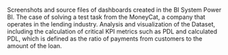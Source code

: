 Screenshots and source files of dashboards created in the BI System Power BI.
The case of solving a test task from the MoneyCat, a company that operates in the lending industry. 
Analysis and visualization of the Dataset, including the calculation of critical KPI metrics such as PDL and calculated PDL, which is defined as the ratio of payments from customers to the amount of the loan.
